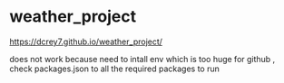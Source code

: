# weather_project

https://dcrey7.github.io/weather_project/

does not work because need to intall env which is too huge for github , check packages.json to all the required packages to run
